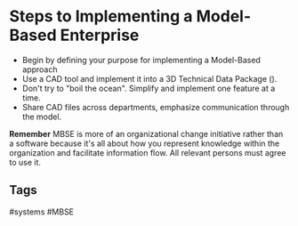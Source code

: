 # Steps to Implementing a Model-Based Enterprise 

* Begin by defining your purpose for implementing a Model-Based approach
* Use a CAD tool and implement it into a 3D Technical Data Package ().
* Don't try to "boil the ocean". Simplify and implement one feature at a time.
* Share CAD files across departments, emphasize communication through the model.

**Remember** MBSE is more of an organizational change initiative rather than a software because it's all about how you represent knowledge within the organization and facilitate information flow. All relevant persons must agree to use it.  

## Tags
#systems #MBSE
